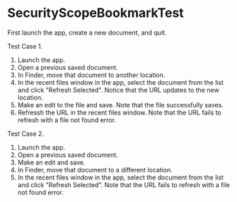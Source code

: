 SecurityScopeBookmarkTest
=========================

First launch the app, create a new document, and quit.


Test Case 1.

1. Launch the app.
2. Open a previous saved document.
3. In Finder, move that document to another location.
4. In the recent files window in the app, select the document from the list and click "Refresh Selected". Notice that the URL updates to the new location.
5. Make an edit to the file and save. Note that the file successfully saves.
6. Refressh the URL in the recent files window. Note that the URL fails to refresh with a file not found error.
 

Test Case 2.
1. Launch the app.
2. Open a previous saved document.
3. Make an edit and save.
4. In Finder, move that document to a different location.
5. In the recent files window in the app, select the document from the list and click "Refresh Selected". Note that the URL fails to refresh with a file not found error.
